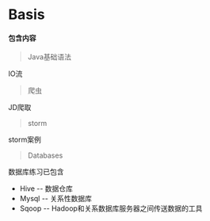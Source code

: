 # Basis
#### 包含内容
> Java基础语法

IO流

> 爬虫

JD爬取

> storm

storm案例

> Databases

数据库练习已包含

- Hive    -- 数据仓库
- Mysql  -- 关系性数据库
- Sqoop  -- Hadoop和关系数据库服务器之间传送数据的工具